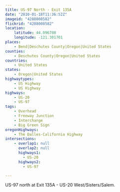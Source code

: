 ```yaml
---
title: US-97 North - Exit 135A
date: "2010-01-18T11:36:52Z"
imageid: "4288008582"
flickrid: "4288008582"
location:
    latitude: 44.096708
    longitude: -121.301701
places:
    - Bend|Deschutes County|Oregon|United States
counties:
    - Deschutes County|Oregon|United States
countries:
    - United States
states:
    - Oregon|United States
highwaytypes:
    - US Highway
    - US Highway
highways:
    - US-20
    - US-97
tags:
    - Overhead
    - Freeway Junction
    - Interchange
    - Big Green Sign
oregonHighways:
    - The Dalles-California Highway
intersections:
    - overlap1: null
      overlap2: null
      highways1:
        - US-20
      highways2:
        - US-97

---
```

US-97 north at Exit 135A - US-20 West/Sisters/Salem.